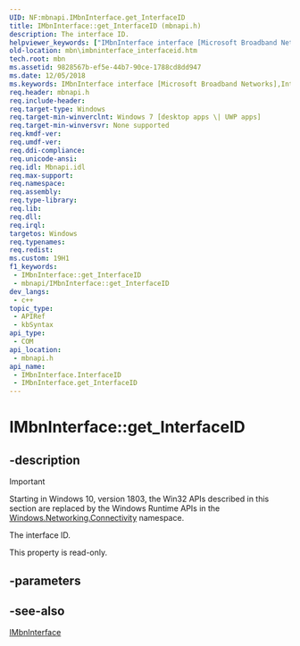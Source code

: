 ```yaml
---
UID: NF:mbnapi.IMbnInterface.get_InterfaceID
title: IMbnInterface::get_InterfaceID (mbnapi.h)
description: The interface ID.
helpviewer_keywords: ["IMbnInterface interface [Microsoft Broadband Networks]","InterfaceID property","IMbnInterface.InterfaceID","IMbnInterface.get_InterfaceID","IMbnInterface::InterfaceID","IMbnInterface::get_InterfaceID","InterfaceID property [Microsoft Broadband Networks]","InterfaceID property [Microsoft Broadband Networks]","IMbnInterface interface","get_InterfaceID","mbn.imbninterface_interfaceid","mbnapi/IMbnInterface::InterfaceID","mbnapi/IMbnInterface::get_InterfaceID"]
old-location: mbn\imbninterface_interfaceid.htm
tech.root: mbn
ms.assetid: 9828567b-ef5e-44b7-90ce-1788cd8dd947
ms.date: 12/05/2018
ms.keywords: IMbnInterface interface [Microsoft Broadband Networks],InterfaceID property, IMbnInterface.InterfaceID, IMbnInterface.get_InterfaceID, IMbnInterface::InterfaceID, IMbnInterface::get_InterfaceID, InterfaceID property [Microsoft Broadband Networks], InterfaceID property [Microsoft Broadband Networks],IMbnInterface interface, get_InterfaceID, mbn.imbninterface_interfaceid, mbnapi/IMbnInterface::InterfaceID, mbnapi/IMbnInterface::get_InterfaceID
req.header: mbnapi.h
req.include-header: 
req.target-type: Windows
req.target-min-winverclnt: Windows 7 [desktop apps \| UWP apps]
req.target-min-winversvr: None supported
req.kmdf-ver: 
req.umdf-ver: 
req.ddi-compliance: 
req.unicode-ansi: 
req.idl: Mbnapi.idl
req.max-support: 
req.namespace: 
req.assembly: 
req.type-library: 
req.lib: 
req.dll: 
req.irql: 
targetos: Windows
req.typenames: 
req.redist: 
ms.custom: 19H1
f1_keywords:
 - IMbnInterface::get_InterfaceID
 - mbnapi/IMbnInterface::get_InterfaceID
dev_langs:
 - c++
topic_type:
 - APIRef
 - kbSyntax
api_type:
 - COM
api_location:
 - mbnapi.h
api_name:
 - IMbnInterface.InterfaceID
 - IMbnInterface.get_InterfaceID
---
```


# IMbnInterface::get_InterfaceID


## -description

> [!IMPORTANT]
> Starting in Windows 10, version 1803, the Win32 APIs described in this section are replaced by the Windows Runtime APIs in the [Windows.Networking.Connectivity](/uwp/api/windows.networking.connectivity) namespace.

The interface ID.

This property is read-only.

## -parameters

## -see-also

<a href="https://docs.microsoft.com/windows/desktop/api/mbnapi/nn-mbnapi-imbninterface">IMbnInterface</a>

